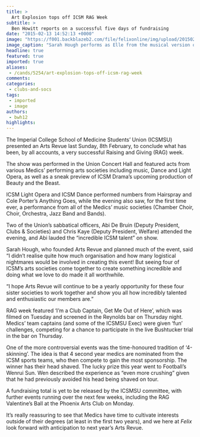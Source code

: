 ```yaml
---
title: >
  Art Explosion tops off ICSM RAG Week
subtitle: >
  Ben Howitt reports on a successful five days of fundraising
date: "2015-02-13 14:52:13 +0000"
image: "https://f001.backblazeb2.com/file/felixonline/img/upload/201502131450-bwh12-legally-blonde-icsm.jpg"
image_caption: "Sarah Hough performs as Elle from the musical version of Legally Blonde"
headline: true
featured: true
imported: true
aliases:
 - /cands/5254/art-explosion-tops-off-icsm-rag-week
comments:
categories:
 - clubs-and-socs
tags:
 - imported
 - image
authors:
 - bwh12
highlights:
---
```


The Imperial College School of Medicine Students’ Union (ICSMSU) presented an Arts Revue last Sunday, 8th February, to conclude what has been, by all accounts, a very successful Raising and Giving (RAG) week.

The show was performed in the Union Concert Hall and featured acts from various Medics’ performing arts societies including music, Dance and Light Opera, as well as a sneak preview of ICSM Drama’s upcoming production of Beauty and the Beast.

ICSM Light Opera and ICSM Dance performed numbers from Hairspray and Cole Porter’s Anything Goes, while the evening also saw, for the first time ever, a performance from all of the Medics’ music societies (Chamber Choir, Choir, Orchestra, Jazz Band and Bands).

Two of the Union’s sabbatical officers, Abi De Bruin (Deputy President, Clubs & Societies) and Chris Kaye (Deputy President, Welfare) attended the evening, and Abi lauded the “incredible ICSM talent” on show.

Sarah Hough, who founded Arts Revue and planned much of the event, said “I didn’t realise quite how much organisation and how many logistical nightmares would be involved in creating this event! But seeing four of ICSM’s arts societies come together to create something incredible and doing what we love to do made it all worthwhile.

“I hope Arts Revue will continue to be a yearly opportunity for these four sister societies to work together and show you all how incredibly talented and enthusiastic our members are.”

RAG week featured ‘I’m a Club Captain, Get Me Out of Here’, which was filmed on Tuesday and screened in the Reynolds bar on Thursday night. Medics’ team captains (and some of the ICSMSU Exec) were given ‘fun’ challenges, competing for a chance to participate in the live Bushtucker trial in the bar on Thursday.

One of the more controversial events was the time-honoured tradition of ‘4-skinning’. The idea is that 4 second year medics are nominated from the ICSM sports teams, who then compete to gain the most sponsorship. The winner has their head shaved. The lucky prize this year went to Football’s Wenrui Sun. Wen described the experience as “even more crushing” given that he had previously avoided his head being shaved on tour.

A fundraising total is yet to be released by the ICSMSU committee, with further events running over the next few weeks, including the RAG Valentine’s Ball at the Phoenix Arts Club on Monday.

It’s really reassuring to see that Medics have time to cultivate interests outside of their degrees (at least in the first two years), and we here at _Felix_ look forward with anticipation to next year’s Arts Revue.
